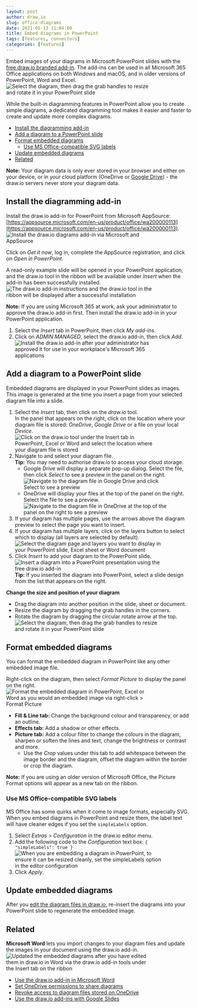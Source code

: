 ```yaml
---
layout: post
author: draw.io
slug: office-diagrams
date: 2021-05-13 11:04:00
title: Embed diagrams in PowerPoint
tags: [features, connectors]
categories: [features]
---
```


Embed images of your diagrams in Microsoft PowerPoint slides with the [free draw.io branded add-in](https://appsource.microsoft.com/en-us/product/office/wa200000113). The add-ins can be used in all Microsoft 365 Office applications on both Windows and macOS, and in older versions of PowerPoint, Word and Excel.
<br /><img src="/assets/img/blog/microsoft-powerpoint-diagram-rotate.png" style="width=100%;max-width:400px;height:auto;"  alt="Select the diagram, then drag the grab handles to resize and rotate it in your PowerPoint slide">

While the built-in diagramming features in PowerPoint allow you to create simple diagrams, a dedicated diagramming tool makes it easier and faster to create and update more complex diagrams. 

- [Install the diagramming add-in](#install-the-diagramming-add-in)
- [Add a diagram to a PowerPoint slide](#add-a-diagram-to-a-powerpoint-slide)
- [Format embedded diagrams](#format-embedded-diagrams)
  - [Use MS Office-compatible SVG labels](#use-ms-office-compatible-svg-labels)
- [Update embedded diagrams](#update-embedded-diagrams)
- [Related](#related)

**Note:** Your diagram data is only ever stored in your browser and either on your device, or in your cloud platform (OneDrive or [Google Drive](/doc/faq/google-drive-diagrams.html)) - the draw.io servers never store your diagram data.

## Install the diagramming add-in

Install the draw.io add-in for PowerPoint from Microsoft AppSource: [https://appsource.microsoft.com/en-us/product/office/wa200000113](https://appsource.microsoft.com/en-us/product/office/wa200000113). 
<br /><img src="/assets/img/blog/microsoft-word-get-drawio.png" style="width=100%;max-width:400px;height:auto;"  alt="Install the draw.io diagrams add-in via Microsoft and AppSource">

Click on _Get it now_, log in, complete the AppSource registration, and click on _Open in PowerPoint_. 

A read-only example slide will be opened in your PowerPoint application, and the draw.io tool in the ribbon will be available under _Insert_ when the add-in has been successfully installed. 
<br /><img src="/assets/img/blog/microsoft-powerpoint-drawio-slide.png" style="width=100%;max-width:400px;height:auto;"  alt="The draw.io add-in instructions and the draw.io tool in the ribbon will be displayed after a successful installation">

**Note:** If you are using Microsoft 365 at work, ask your administrator to approve the draw.io add-in first. Then install the draw.io add-in in your PowerPoint application.
1. Select the _Insert_ tab in PowerPoint, then click _My add-ins_.
2. Click on _ADMIN MANAGED_, select the draw.io add-in, then click _Add_.
<br /><img src="/assets/img/blog/microsoft-drawio-install-office-365.png" style="width=100%;max-width:400px;height:auto;"  alt="Install the draw.io add-in after your administrator has approved it for use in your workplace's Microsoft 365 applications">

## Add a diagram to a PowerPoint slide

Embedded diagrams are displayed in your PowerPoint slides as images. This image is generated at the time you insert a page from your selected diagram file into a slide. 

1. Select the _Insert_ tab, then click on the _draw.io_ tool. 
<br />In the panel that appears on the right, click on the location where your diagram file is stored: _OneDrive_, _Google Drive_ or a file on your local _Device_.
<br /><img src="/assets/img/blog/microsoft-powerpoint-pick-file.png" style="width=100%;max-width:400px;height:auto;"  alt="Click on the draw.io tool under the Insert tab in PowerPoint, Excel or Word and select the location where your diagram file is stored">
2. Navigate to and select your diagram file. 
<br />**Tip:** You may need to authorise draw.io to access your cloud storage.
   * Google Drive will display a separate pop-up dialog. Select the file, then click _Select_ to see a preview in the panel on the right.
   <br /><img src="/assets/img/blog/microsoft-pick-file-google-drive.png" style="width=100%;max-width:400px;height:auto;"  alt="Navigate to the diagram file in Google Drive and click Select to see a preview">
   * OneDrive will display your files at the top of the panel on the right. Select the file to see a preview. 
   <br /><img src="/assets/img/blog/microsoft-powerpoint-pick-file-onedrive.png" style="width=100%;max-width:400px;height:auto;"  alt="Navigate to the diagram file in OneDrive at the top of the panel on the right to see a preview">
1. If your diagram has multiple pages, use the arrows above the diagram preview to select the page you want to insert. 
2. If your diagram has multiple layers, click on the layers button to select which to display (all layers are selected by default).
<br /><img src="/assets/img/blog/microsoft-powerpoint-select-page-layers.png" style="width=100%;max-width:400px;height:auto;"  alt="Select the diagram page and layers you want to display in your PowerPoint slide, Excel sheet or Word document">
1. Click _Insert_ to add your diagram to the PowerPoint slide.
<br /><img src="/assets/img/blog/microsoft-powerpoint-diagram-example.png" style="width=100%;max-width:400px;height:auto;"  alt="Insert a diagram into a PowerPoint presentation using the free draw.io add-in">
<br />**Tip:** If you inserted the diagram into PowerPoint, select a slide design from the list that appears on the right.

**Change the size and position of your diagram**
* Drag the diagram into another position in the slide, sheet or document.
* Resize the diagram by dragging the grab handles in the corners. 
* Rotate the diagram by dragging the circular rotate arrow at the top. 
<br /><img src="/assets/img/blog/microsoft-powerpoint-diagram-rotate.png" style="width=100%;max-width:400px;height:auto;"  alt="Select the diagram, then drag the grab handles to resize and rotate it in your PowerPoint slide">


## Format embedded diagrams

You can format the embedded diagram in PowerPoint like any other embedded image file. 

Right-click on the diagram, then select _Format Picture_ to display the panel on the right.
<br /><img src="/assets/img/blog/microsoft-powerpoint-diagram-format-picture.png" style="width=100%;max-width:400px;height:auto;"  alt="Format the embedded diagram in PowerPoint, Excel or Word as you would an embedded image via right-click > Format Picture">

* **Fill & Line tab:** Change the background colour and transparency, or add an outline.
* **Effects tab:** Add a shadow or other effects.
* **Picture tab:** Add a colour filter to change the colours in the diagram, sharpen or soften the lines and text, change the brightness or contrast and more. 
   * Use the _Crop_ values under this tab to add whitespace between the image border and the diagram, offset the diagram within the border or crop the diagram.

**Note:** If you are using an older version of Microsoft Office, the Picture Format options will appear as a new tab on the ribbon.

### Use MS Office-compatible SVG labels

MS Office has some quirks when it come to image formats, especially SVG. When you embed diagrams in PowerPoint and resize them, the label text will have cleaner edges if you set the ``simpleLabels`` option.

1. Select _Extras > Configuration_ in the draw.io editor menu. 
2. Add the following code to the _Configuration_ text box: ``{  "simpleLabels": true }``
<br /><img src="/assets/img/blog/microsoft-office-svg-simple-labels-configuration.png" style="width=100%;max-width:400px;height:auto;"  alt="When you are embedding a diagram in PowerPoint, to ensure it can be resized cleanly, set the simpleLabels option in the editor configuration">
3. Click _Apply_. 

## Update embedded diagrams

After you [edit the diagram files in draw.io](https://app.diagrams.net), re-insert the diagrams into your PowerPoint slide to regenerate the embedded image. 

## Related 

**Microsoft Word** lets you import changes to your diagram files and update the images in your document using the draw.io add-in. 
<br /><img src="/assets/img/blog/microsoft-update-diagrams.png" style="width=100%;max-width:400px;height:auto;"  alt="Updated the embedded diagrams after you have edited them in draw.io in Word via the draw.io add-in tools under the Insert tab on the ribbon">

* [Use the draw.io add-in in Microsoft Word](/doc/faq/microsoft-office-diagrams.html)
* [Set OneDrive permissions to share diagrams](/doc/faq/onedrive-permissions.html)
* [Revoke access to diagram files stored on OneDrive](/doc/faq/onedrive-revoke-access.html)
* [Use the draw.io add-ins with Google Slides](/blog/diagrams-google-docs)
